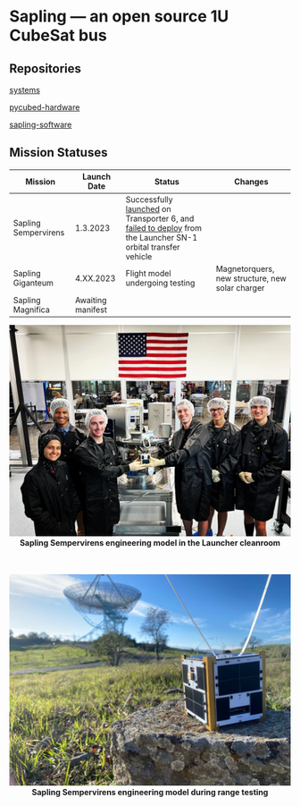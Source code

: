 # Sapling — an open source 1U CubeSat bus

## Repositories

[systems](https://github.com/stanford-ssi/sapling-systems)

[pycubed-hardware](https://github.com/stanford-ssi/pycubed-hardware)

[sapling-software](https://github.com/stanford-ssi/sapling-software)

## Mission Statuses

| Mission | Launch Date | Status | Changes |
| - | - | - | - |
| Sapling Sempervirens | 1.3.2023 | Successfully [launched](https://web.archive.org/web/20230217072805/https://news.satnews.com/2023/01/03/stanfords-sapling-sempervirens-smallsat-to-launch-on-the-spacex-transporter-6-mission/) on Transporter 6, and [failed to deploy](https://web.archive.org/web/20230217020855/https://www.launcherspace.com/updates/orbiter-sn1-mission-update) from the Launcher SN-1 orbital transfer vehicle|
| Sapling Giganteum | 4.XX.2023 | Flight model undergoing testing | Magnetorquers, new structure, new solar charger |
| Sapling Magnifica | Awaiting manifest | | |

<p align="center">
  <img src="assets/sapling_sempervirens_cleanroom.jpeg" width="900"><br>
  <b> Sapling Sempervirens engineering model in the Launcher cleanroom </b><br>
  <br><br>
</p>

<p align="center">
  <img src="assets/sapling_sempervirens_range_test.jpeg" width="900"><br>
  <b> Sapling Sempervirens engineering model during range testing </b><br>
  <br><br>
</p>
